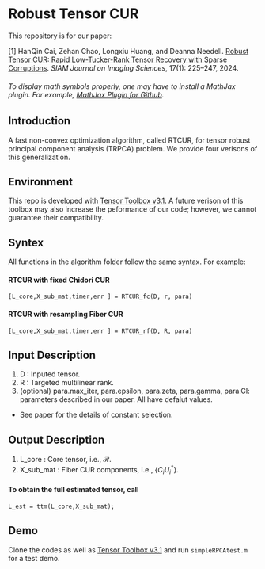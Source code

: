 # Robust Tensor CUR

This repository is for our paper:

[1] HanQin Cai, Zehan Chao, Longxiu Huang, and Deanna Needell. <a href=https://doi.org/10.1137/23M1574282> Robust Tensor CUR: Rapid Low-Tucker-Rank Tensor Recovery with Sparse Corruptions</a>. *SIAM Journal on Imaging Sciences*, 17(1): 225–247, 2024. 

###### To display math symbols properly, one may have to install a MathJax plugin. For example, [MathJax Plugin for Github](https://chrome.google.com/webstore/detail/mathjax-plugin-for-github/ioemnmodlmafdkllaclgeombjnmnbima?hl=en).


## Introduction
A fast non-convex optimization algorithm, called RTCUR, for tensor robust principal component analysis (TRPCA) problem. We provide four verisons of this generalization.


## Environment
This repo is developed with <a href=https://gitlab.com/tensors/tensor_toolbox/-/releases/v3.1>Tensor Toolbox v3.1</a>. A future verison of this toolbox may also increase the peformance of our code; however, we cannot guarantee their compatibility.


## Syntex
All functions in the algorithm folder follow the same syntax. For example:
#### RTCUR with fixed Chidori CUR
```
[L_core,X_sub_mat,timer,err ] = RTCUR_fc(D, r, para)
```

#### RTCUR with resampling Fiber CUR
```
[L_core,X_sub_mat,timer,err ] = RTCUR_rf(D, R, para)
```

## Input Description
1. D : Inputed tensor. 
1. R : Targeted multilinear rank.
1. (optional) para.max_iter, para.epsilon, para.zeta, para.gamma, para.CI: parameters described in our paper. All have defalut values.

* See paper for the details of constant selection.

## Output Description
1. L_core : Core tensor, i.e., $\mathcal{R}$.
1. X_sub_mat : Fiber CUR components, i.e., {$C_i U_i^\dagger$}.

#### To obtain the full estimated tensor, call 
```
L_est = ttm(L_core,X_sub_mat);
```

## Demo

Clone the codes as well as <a href=https://gitlab.com/tensors/tensor_toolbox/-/releases/v3.1>Tensor Toolbox v3.1</a> and run `simpleRPCAtest.m` for a test demo.
